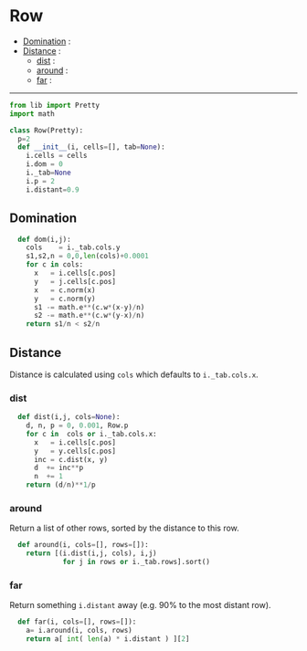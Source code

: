 # Row

- [Domination](#domination) : 
- [Distance](#distance) : 
  - [dist](#dist) : 
  - [around](#around) : 
  - [far](#far) : 

---------------

```py
from lib import Pretty
import math

class Row(Pretty):
  p=2
  def __init__(i, cells=[], tab=None):
    i.cells = cells
    i.dom = 0
    i._tab=None
    i.p = 2
    i.distant=0.9
```
## Domination
```py
  def dom(i,j):
    cols    = i._tab.cols.y
    s1,s2,n = 0,0,len(cols)+0.0001
    for c in cols:
      x   = i.cells[c.pos]
      y   = j.cells[c.pos]
      x   = c.norm(x)
      y   = c.norm(y)
      s1 -= math.e**(c.w*(x-y)/n)
      s2 -= math.e**(c.w*(y-x)/n)
    return s1/n < s2/n
```
## Distance
Distance is calculated using `cols` which defaults to `i._tab.cols.x`.
### dist
```py
  def dist(i,j, cols=None):
    d, n, p = 0, 0.001, Row.p
    for c in  cols or i._tab.cols.x:
      x   = i.cells[c.pos]
      y   = y.cells[c.pos]
      inc = c.dist(x, y)
      d  += inc**p
      n  += 1
    return (d/n)**1/p
```

### around
Return a list of other rows, sorted by
the distance to this row.
```py
  def around(i, cols=[], rows=[]):
    return [(i.dist(i,j, cols), i,j) 
             for j in rows or i._tab.rows].sort()
```
### far
Return something `i.distant` away (e.g. 90%
to the most distant row).

```py
  def far(i, cols=[], rows=[]):
    a= i.around(i, cols, rows)
    return a[ int( len(a) * i.distant ) ][2]
```
